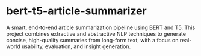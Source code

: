# bert-t5-article-summarizer
A smart, end-to-end article summarization pipeline using BERT and T5. This project combines extractive and abstractive NLP techniques to generate concise, high-quality summaries from long-form text, with a focus on real-world usability, evaluation, and insight generation.
